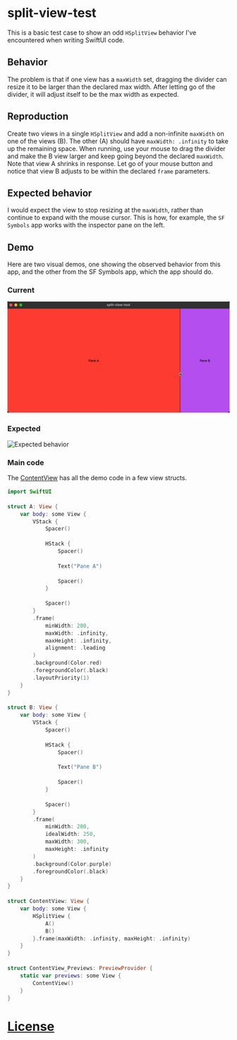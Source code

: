 # split-view-test

This is a basic test case to show an odd `HSplitView` behavior I've encountered when writing SwiftUI code.

## Behavior 

The problem is that if one view has a `maxWidth` set, dragging the divider can resize it to be larger than the declared max width. After letting go of the divider, it will adjust itself to be the max width as expected.

## Reproduction

Create two views in a single `HSplitView` and add a non-infinite `maxWidth` on one of the views (B). The other (A) should have `maxWidth: .infinity` to take up the remaining space. When running, use your mouse to drag the divider and make the B view larger and keep going beyond the declared `maxWidth`. Note that view A shrinks in response. Let go of your mouse button and notice that view B adjusts to be within the declared `frame` parameters.

## Expected behavior

I would expect the view to stop resizing at the `maxWidth`, rather than continue to expand with the mouse cursor. This is how, for example, the `SF Symbols` app works with the inspector pane on the left.

## Demo

Here are two visual demos, one showing the observed behavior from this app, and the other from the SF Symbols app, which the app should do.

### Current

![Observed behavior](assets/split-view-test.gif)

### Expected

![Expected behavior](assets/sf-symbols-test.gif)

### Main code

The [ContentView](split-view-test/ContentView.swift) has all the demo code in a few view structs.

```swift
import SwiftUI

struct A: View {
    var body: some View {
        VStack {
            Spacer()
            
            HStack {
                Spacer()
                
                Text("Pane A")
                
                Spacer()
            }
            
            Spacer()
        }
        .frame(
            minWidth: 200,
            maxWidth: .infinity,
            maxHeight: .infinity,
            alignment: .leading
        )
        .background(Color.red)
        .foregroundColor(.black)
        .layoutPriority(1)
    }
}

struct B: View {
    var body: some View {
        VStack {
            Spacer()
            
            HStack {
                Spacer()
                
                Text("Pane B")
                
                Spacer()
            }
            
            Spacer()
        }
        .frame(
            minWidth: 200,
            idealWidth: 250,
            maxWidth: 300,
            maxHeight: .infinity
        )
        .background(Color.purple)
        .foregroundColor(.black)
    }
}

struct ContentView: View {
    var body: some View {
        HSplitView {
            A()
            B()
        }.frame(maxWidth: .infinity, maxHeight: .infinity)
    }
}

struct ContentView_Previews: PreviewProvider {
    static var previews: some View {
        ContentView()
    }
}
```

# [License](LICENSE.md)
